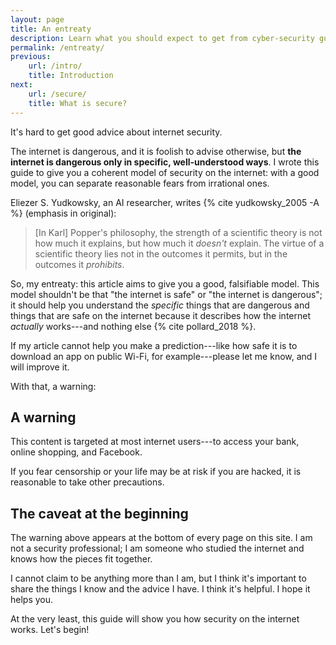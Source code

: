 ```yaml
---
layout: page
title: An entreaty
description: Learn what you should expect to get from cyber-security guide.
permalink: /entreaty/
previous:
    url: /intro/
    title: Introduction
next:
    url: /secure/
    title: What is secure?
---
```


It's hard to get good advice about internet security.

The internet is dangerous, and it is foolish to advise otherwise, but **the internet is dangerous only in specific, well-understood ways**. I wrote this guide to give you a coherent model of security on the internet: with a good model, you can separate reasonable fears from irrational ones.

Eliezer S. Yudkowsky, an AI researcher, writes {% cite yudkowsky_2005 -A %} (emphasis in original):

> [In Karl] Popper's philosophy, the strength of a scientific theory is not how much it explains, but how much it *doesn't* explain. The virtue of a scientific theory lies not in the outcomes it permits, but in the outcomes it *prohibits*.

So, my entreaty: this article aims to give you a good, falsifiable model. This model shouldn't be that "the internet is safe" or "the internet is dangerous"; it should help you understand the *specific* things that are dangerous and things that are safe on the internet because it describes how the internet *actually* works---and nothing else {% cite pollard_2018 %}. 

If my article cannot help you make a prediction---like how safe it is to download an app on public Wi-Fi, for example---please let me know, and I will improve it.

With that, a warning:

## A warning

This content is targeted at most internet users---to access your bank, online shopping, and Facebook.

If you fear censorship or your life may be at risk if you are hacked, it is reasonable to take other precautions.

## The caveat at the beginning

The warning above appears at the bottom of every page on this site. I am not a security professional; I am someone who studied the internet and knows how the pieces fit together. 

I cannot claim to be anything more than I am, but I think it's important to share the things I know and the advice I have. I think it's helpful. I hope it helps you.

At the very least, this guide will show you how security on the internet works. Let's begin!